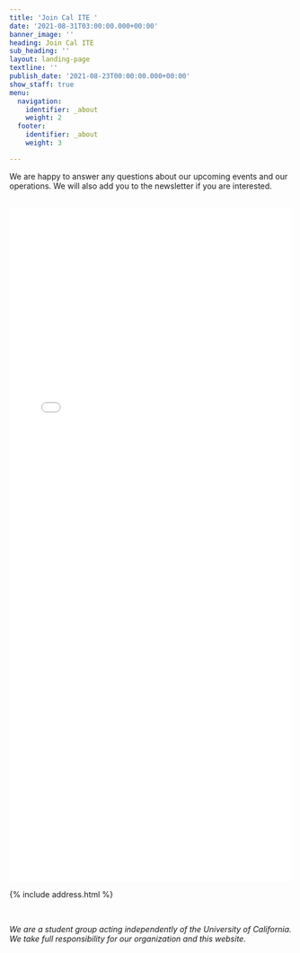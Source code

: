 ```yaml
---
title: 'Join Cal ITE '
date: '2021-08-31T03:00:00.000+00:00'
banner_image: ''
heading: Join Cal ITE
sub_heading: ''
layout: landing-page
textline: ''
publish_date: '2021-08-23T00:00:00.000+00:00'
show_staff: true
menu:
  navigation:
    identifier: _about
    weight: 2
  footer:
    identifier: _about
    weight: 3

---
```

We are happy to answer any questions about our upcoming events and our operations. We will also add you to the newsletter if you are interested.

<br>

<iframe src="[https://docs.google.com/forms/d/e/1FAIpQLSdzcfmFvDoBIlZA-AWKclf3v1l_BS-9bZEThG3abmHlqruQGg/viewform?usp=sf_link](https://docs.google.com/forms/d/e/1FAIpQLSdzcfmFvDoBIlZA-AWKclf3v1l_BS-9bZEThG3abmHlqruQGg/viewform?usp=sf_link "https://docs.google.com/forms/d/e/1FAIpQLSdzcfmFvDoBIlZA-AWKclf3v1l_BS-9bZEThG3abmHlqruQGg/viewform?usp=sf_link")" style="width:100%;height:1200px;border:0;"> <a href="[https://docs.google.com/forms/d/e/1FAIpQLSdzcfmFvDoBIlZA-AWKclf3v1l_BS-9bZEThG3abmHlqruQGg/viewform?usp=sf_link](https://docs.google.com/forms/d/e/1FAIpQLSdzcfmFvDoBIlZA-AWKclf3v1l_BS-9bZEThG3abmHlqruQGg/viewform?usp=sf_link "https://docs.google.com/forms/d/e/1FAIpQLSdzcfmFvDoBIlZA-AWKclf3v1l_BS-9bZEThG3abmHlqruQGg/viewform?usp=sf_link")">Open Contact Form</a> </iframe>

<br>

{% include address.html %}

<br>

_We are a student group acting independently of the University of California. We take full responsibility for our organization and this website._